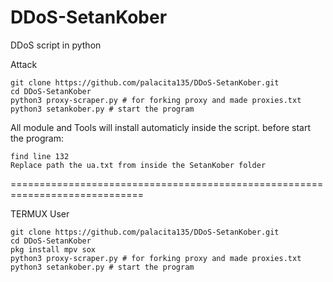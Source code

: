 # DDoS-SetanKober
DDoS script in python

Attack

    git clone https://github.com/palacita135/DDoS-SetanKober.git
    cd DDoS-SetanKober
    python3 proxy-scraper.py # for forking proxy and made proxies.txt
    python3 setankober.py # start the program

All module and Tools will install automaticly inside the script. before start the program:

    find line 132
    Replace path the ua.txt from inside the SetanKober folder

=============================================================================

TERMUX User

    git clone https://github.com/palacita135/DDoS-SetanKober.git
    cd DDoS-SetanKober
    pkg install mpv sox
    python3 proxy-scraper.py # for forking proxy and made proxies.txt
    python3 setankober.py # start the program
